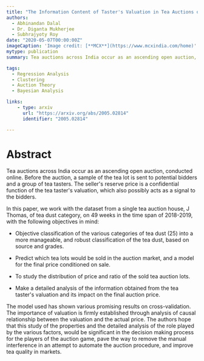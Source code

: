 ```yaml
---
title: "The Information Content of Taster's Valuation in Tea Auctions of India"
authors:
  - Abhinandan Dalal
  - Dr. Diganta Mukherjee
  - Subhrajyoty Roy
date: "2020-05-07T00:00:00Z"
imageCaption: 'Image credit: [**MCX**](https://www.mcxindia.com/home)'
mytype: publication
summary: Tea auctions across India occur as an ascending open auction, conducted online. Before the auction, a sample of the tea lot is sent to potential bidders and a group of tea tasters. The seller's reserve price is a confidential function of the tea taster's valuation, which also possibly acts as a signal to the bidders.

tags:
  - Regression Analysis
  - Clustering
  - Auction Theory
  - Bayesian Analysis

links:
    - type: arxiv
      url: "https://arxiv.org/abs/2005.02814"
      identifier: "2005.02814"

---
```


# Abstract

Tea auctions across India occur as an ascending open auction, conducted online. Before the auction, a sample of the tea lot is sent to potential bidders and a group of tea tasters. The seller's reserve price is a confidential function of the tea taster's valuation, which also possibly acts as a signal to the bidders.

In this paper, we work with the dataset from a single tea auction house, J Thomas, of tea dust category, on 49 weeks in the time span of 2018-2019, with the following objectives in mind:

- Objective classification of the various categories of tea dust (25) into a more manageable, and robust classification of the tea dust, based on source and grades.

- Predict which tea lots would be sold in the auction market, and a model for the final price conditioned on sale.
 
- To study the distribution of price and ratio of the sold tea auction lots.

- Make a detailed analysis of the information obtained from the tea taster's valuation and its impact on the final auction price.


The model used has shown various promising results on cross-validation. The importance of valuation is firmly established through analysis of causal relationship between the valuation and the actual price. The authors hope that this study of the properties and the detailed analysis of the role played by the various factors, would be significant in the decision making process for the players of the auction game, pave the way to remove the manual interference in an attempt to automate the auction procedure, and improve tea quality in markets.
